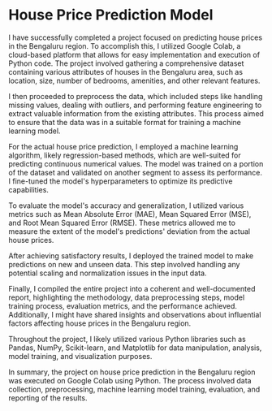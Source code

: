 # House Price Prediction Model
I have successfully completed a project focused on predicting house prices in the Bengaluru region. To accomplish this, I utilized Google Colab, a cloud-based platform that allows for easy implementation and execution of Python code. The project involved gathering a comprehensive dataset containing various attributes of houses in the Bengaluru area, such as location, size, number of bedrooms, amenities, and other relevant features.

I then proceeded to preprocess the data, which included steps like handling missing values, dealing with outliers, and performing feature engineering to extract valuable information from the existing attributes. This process aimed to ensure that the data was in a suitable format for training a machine learning model.

For the actual house price prediction, I employed a machine learning algorithm, likely regression-based methods, which are well-suited for predicting continuous numerical values. The model was trained on a portion of the dataset and validated on another segment to assess its performance. I fine-tuned the model's hyperparameters to optimize its predictive capabilities.

To evaluate the model's accuracy and generalization, I utilized various metrics such as Mean Absolute Error (MAE), Mean Squared Error (MSE), and Root Mean Squared Error (RMSE). These metrics allowed me to measure the extent of the model's predictions' deviation from the actual house prices.

After achieving satisfactory results, I deployed the trained model to make predictions on new and unseen data. This step involved handling any potential scaling and normalization issues in the input data.

Finally, I compiled the entire project into a coherent and well-documented report, highlighting the methodology, data preprocessing steps, model training process, evaluation metrics, and the performance achieved. Additionally, I might have shared insights and observations about influential factors affecting house prices in the Bengaluru region.

Throughout the project, I likely utilized various Python libraries such as Pandas, NumPy, Scikit-learn, and Matplotlib for data manipulation, analysis, model training, and visualization purposes.

In summary, the project on house price prediction in the Bengaluru region was executed on Google Colab using Python. The process involved data collection, preprocessing, machine learning model training, evaluation, and reporting of the results.
